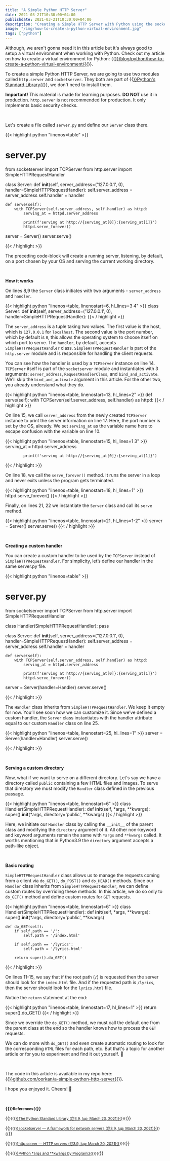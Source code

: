 ```yaml
---
title: "A Simple Python HTTP Server"
date: 2021-03-21T10:30:00+04:00
publishdate: 2021-03-21T10:30:00+04:00
description: "Creating a Simple HTTP Server with Python using the socketserver and http.server modules from the Standard Library."
image: "/img/how-to-create-a-python-virtual-environment.jpg"
tags: ["python"]
---
```


Although, we aren't gonna need it in this article but it's always good to setup a virtual environment when working with Python. Check out my article on how to create a virtual environment for Python:
{{<a href="https://www.oorkan.dev/blog/python/how-to-create-a-python-virtual-environment/" target="_blank" rel="noopener noreferrer">}}/blog/python/how-to-create-a-python-virtual-environment/{{</a>}}.

To create a simple Python HTTP Server, we are going to use two modules called `http.server` and `socketserver`. They both are part of {{<a href="https://docs.python.org/3/library/index.html" target="_blank" rel="noopener noreferrer">}}Python's Standard Library{{</a>}}, we don't need to install them.

**Important!** This material is made for learning purposes. **DO NOT** use it in production. `http.server` is not recommended for production. It only implements basic security checks.

&nbsp;

Let's create a file called `server.py` and define our `Server` class there.

{{< highlight python "linenos=table" >}}
# server.py
from socketserver import TCPServer
from http.server import SimpleHTTPRequestHandler


class Server:
    def __init__(self,
                 server_address=('127.0.0.1', 0),
                 handler=SimpleHTTPRequestHandler):
        self.server_address = server_address
        self.handler = handler

    def serve(self):
        with TCPServer(self.server_address, self.handler) as httpd:
            serving_at = httpd.server_address

            print(f'serving at http://{serving_at[0]}:{serving_at[1]}')
            httpd.serve_forever()


server = Server()
server.serve()

{{< / highlight >}}

The preceding code-block will create a running server, listening, by default, on a port chosen by your OS and serving the current working directory. 

&nbsp;

**How it works**

On lines 8,9 the `Server` class initiates with two arguments - `server_address` and `handler`. 

{{< highlight python "linenos=table, linenostart=6, hl_lines=3 4" >}}
class Server:
    def __init__(self,
                 server_address=('127.0.0.1', 0),
                 handler=SimpleHTTPRequestHandler):
{{< / highlight >}}

The `server_address` is a tuple taking two values. The first value is the host, which is `127.0.0.1` for `localhost`. The second value is the port number, which by default is `0`, this allows the operating system to choose itself on which port to serve. The `handler`, by default, accepts `SimpleHTTPRequestHandler` class. `SimpleHTTPRequestHandler` is part of the `http.server` module and is responsible for handling the client requests. 

You can see how the handler is used by a `TCPServer` instance on line 14. `TCPServer` itself is part of the `socketserver` module and instantiates with 3 arguments: `server_address`, `RequestHandlerClass`, and `bind_and_activate`. We'll skip the `bind_and_activate` argument in this article. For the other two, you already understand what they do.

{{< highlight python "linenos=table, linenostart=13, hl_lines=2" >}}
    def serve(self):
        with TCPServer(self.server_address, self.handler) as httpd:
{{< / highlight >}}

On line 15, we call `server_address` from the newly created `TCPServer` instance to print the server information on line 17. Here, the port number is set by the OS, already. We set `serving_at` as the variable name here to escape confusion with the variable on line 10.

{{< highlight python "linenos=table, linenostart=15, hl_lines=1 3" >}}
            serving_at = httpd.server_address

            print(f'serving at http://{serving_at[0]}:{serving_at[1]}')
{{< / highlight >}}

On line 18, we call the `serve_forever()` method. It runs the server in a loop and never exits unless the program gets terminated.

{{< highlight python "linenos=table, linenostart=18, hl_lines=1" >}}
            httpd.serve_forever()
{{< / highlight >}}

Finally, on lines 21, 22 we instantiate the `Server` class and call its `serve` method.

{{< highlight python "linenos=table, linenostart=21, hl_lines=1-2" >}}
server = Server()
server.serve()
{{< / highlight >}}

&nbsp;

**Creating a custom handler**

You can create a custom handler to be used by the `TCPServer` instead of `SimpleHTTPRequestHandler`. For simplicity, let’s define our handler in the same server.py file.

{{< highlight python "linenos=table" >}}
# server.py
from socketserver import TCPServer
from http.server import SimpleHTTPRequestHandler


class Handler(SimpleHTTPRequestHandler):
    pass


class Server:
    def __init__(self,
                 server_address=('127.0.0.1', 0),
                 handler=SimpleHTTPRequestHandler):
        self.server_address = server_address
        self.handler = handler

    def serve(self):
        with TCPServer(self.server_address, self.handler) as httpd:
            serving_at = httpd.server_address

            print(f'serving at http://{serving_at[0]}:{serving_at[1]}')
            httpd.serve_forever()


server = Server(handler=Handler)
server.serve()

{{< / highlight >}}

The `Handler` class inherits from `SimpleHTTPRequestHandler`. We keep it empty for now. You’ll see soon how we can customize it. Since we’ve defined a custom handler, the `Server` class instantiates with the handler attribute equal to our custom `Handler` class on line 25.

{{< highlight python "linenos=table, linenostart=25, hl_lines=1" >}}
server = Server(handler=Handler)
server.serve()

{{< / highlight >}}

&nbsp;

**Serving a custom directory**

Now, what if we want to serve on a different directory. Let's say we have a directory called `public` containing a few HTML files and images. To serve that directory we must modify the `Handler` class defined in the previous passage.

{{< highlight python "linenos=table, linenostart=6" >}}
class Handler(SimpleHTTPRequestHandler):
    def __init__(self, *args, **kwargs):
        super().__init__(*args, directory='public', **kwargs)
{{< / highlight >}}

Here, we initiate our `Handler` class by calling the `__init__` of the parent class and modifying the `directory` argument of it. All other non-keyword and keyword arguments remain the same with `*args` and `**kwargs` called. It worths mentioning that in Python3.9 the `directory` argument accepts a path-like object.

&nbsp;

**Basic routing**

`SimpleHTTPRequestHandler` class allows us to manage the requests coming from a client via `do_GET()`, `do_POST()` and `do_HEAD()` methods. Since our `Handler` class inherits from `SimpleHTTPRequestHandler`, we can define custom routes by overriding these methods. In this article, we do so only to `do_GET()` method and define custom routes for `GET` requests.

{{< highlight python "linenos=table, linenostart=6" >}}
class Handler(SimpleHTTPRequestHandler):
    def __init__(self, *args, **kwargs):
        super().__init__(*args, directory='public', **kwargs)

    def do_GET(self):
        if self.path == '/':
            self.path = '/index.html'

        if self.path == '/lyrics':
            self.path = '/lyrics.html'

        return super().do_GET()
{{< / highlight >}}

On lines 11-15, we say that if the root path (`/`) is requested then the server should look for the `index.html` file. And if the requested path is `/lyrics`, then the server should look for the `lyrics.html` file.

Notice the `return` statement at the end:

{{< highlight python "linenos=table, linenostart=17, hl_lines=1" >}}
        return super().do_GET()
{{< / highlight >}}

Since we override the `do_GET()` method, we must call the default one from the parent class at the end so the handler knows how to process the `GET` requests.

We can do more with `do_GET()` and even create automatic routing to look for the corresponding `HTML` files for each path, etc. But that's a topic for another article or for you to experiment and find it out yourself. 🙂

&nbsp;

The code in this article is available in my repo here: {{<a href="https://github.com/oorkan/a-simple-python-http-server" target="_blank" rel="noopener noreferrer">}}github.com/oorkan/a-simple-python-http-server{{</a>}}. 

I hope you enjoyed it. Cheers! 🍻

&nbsp;

**{{<small>}}References{{</small>}}**

{{<small>}}{{<a href="https://docs.python.org/3/library/index.html" target="_blank" rel="noopener noreferrer">}}The Python Standard Library (@3.9, lup: March 20, 2021){{</a>}}{{</small>}}&nbsp;

{{<small>}}{{<a href="https://docs.python.org/3/library/socketserver.html" target="_blank" rel="noopener noreferrer">}}socketserver — A framework for network servers (@3.9, lup: March 20, 2021){{</a>}}{{</small>}}&nbsp;

{{<small>}}{{<a href="https://docs.python.org/3/library/http.server.html" target="_blank" rel="noopener noreferrer">}}http.server — HTTP servers (@3.9, lup: March 20, 2021){{</a>}}{{</small>}}&nbsp;

{{<small>}}{{<a href="https://www.programiz.com/python-programming/args-and-kwargs" target="_blank" rel="noopener noreferrer">}}Python *args and **kwargs by Programiz{{</a>}}{{</small>}}